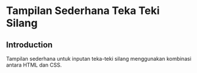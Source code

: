 # Tampilan Sederhana Teka Teki Silang

## Introduction
Tampilan sederhana untuk inputan teka-teki silang menggunakan kombinasi antara HTML dan CSS.
